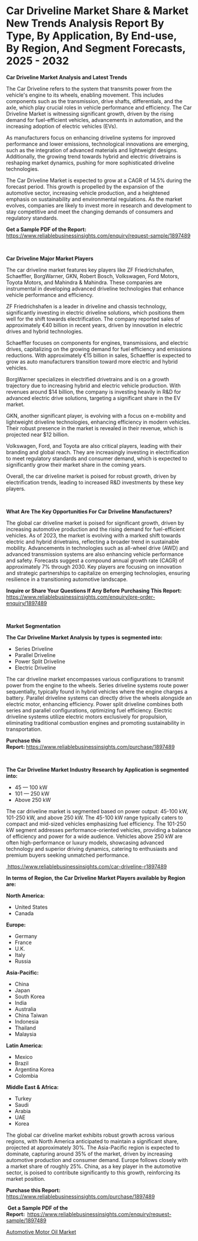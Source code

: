 <p><h1>Car Driveline Market Share & Market New Trends Analysis Report By Type, By Application, By End-use, By Region, And Segment Forecasts, 2025 - 2032</h1></p><p><strong>Car Driveline Market Analysis and Latest Trends</strong></p>
<p><p>The Car Driveline refers to the system that transmits power from the vehicle's engine to its wheels, enabling movement. This includes components such as the transmission, drive shafts, differentials, and the axle, which play crucial roles in vehicle performance and efficiency. The Car Driveline Market is witnessing significant growth, driven by the rising demand for fuel-efficient vehicles, advancements in automation, and the increasing adoption of electric vehicles (EVs). </p><p>As manufacturers focus on enhancing driveline systems for improved performance and lower emissions, technological innovations are emerging, such as the integration of advanced materials and lightweight designs. Additionally, the growing trend towards hybrid and electric drivetrains is reshaping market dynamics, pushing for more sophisticated driveline technologies. </p><p>The Car Driveline Market is expected to grow at a CAGR of 14.5% during the forecast period. This growth is propelled by the expansion of the automotive sector, increasing vehicle production, and a heightened emphasis on sustainability and environmental regulations. As the market evolves, companies are likely to invest more in research and development to stay competitive and meet the changing demands of consumers and regulatory standards.</p></p>
<p><strong>Get a Sample PDF of the Report:&nbsp;</strong> <a href="https://www.reliablebusinessinsights.com/enquiry/request-sample/1897489?utm_campaign=3276&utm_medium=2&utm_source=Github&utm_content=ia&utm_term=30032025&utm_id=car-driveline">https://www.reliablebusinessinsights.com/enquiry/request-sample/1897489</a></p>
<p>&nbsp;</p>
<p><strong>Car Driveline Major Market Players</strong></p>
<p><p>The car driveline market features key players like ZF Friedrichshafen, Schaeffler, BorgWarner, GKN, Robert Bosch, Volkswagen, Ford Motors, Toyota Motors, and Mahindra & Mahindra. These companies are instrumental in developing advanced driveline technologies that enhance vehicle performance and efficiency.</p><p>ZF Friedrichshafen is a leader in driveline and chassis technology, significantly investing in electric driveline solutions, which positions them well for the shift towards electrification. The company reported sales of approximately €40 billion in recent years, driven by innovation in electric drives and hybrid technologies.</p><p>Schaeffler focuses on components for engines, transmissions, and electric drives, capitalizing on the growing demand for fuel efficiency and emissions reductions. With approximately €15 billion in sales, Schaeffler is expected to grow as auto manufacturers transition toward more electric and hybrid vehicles.</p><p>BorgWarner specializes in electrified drivetrains and is on a growth trajectory due to increasing hybrid and electric vehicle production. With revenues around $14 billion, the company is investing heavily in R&D for advanced electric drive solutions, targeting a significant share in the EV market.</p><p>GKN, another significant player, is evolving with a focus on e-mobility and lightweight driveline technologies, enhancing efficiency in modern vehicles. Their robust presence in the market is revealed in their revenue, which is projected near $12 billion.</p><p>Volkswagen, Ford, and Toyota are also critical players, leading with their branding and global reach. They are increasingly investing in electrification to meet regulatory standards and consumer demand, which is expected to significantly grow their market share in the coming years.</p><p>Overall, the car driveline market is poised for robust growth, driven by electrification trends, leading to increased R&D investments by these key players.</p></p>
<p>&nbsp;</p>
<p><strong>What Are The Key Opportunities For Car Driveline Manufacturers?</strong></p>
<p><p>The global car driveline market is poised for significant growth, driven by increasing automotive production and the rising demand for fuel-efficient vehicles. As of 2023, the market is evolving with a marked shift towards electric and hybrid drivetrains, reflecting a broader trend in sustainable mobility. Advancements in technologies such as all-wheel drive (AWD) and advanced transmission systems are also enhancing vehicle performance and safety. Forecasts suggest a compound annual growth rate (CAGR) of approximately 7% through 2030. Key players are focusing on innovation and strategic partnerships to capitalize on emerging technologies, ensuring resilience in a transitioning automotive landscape.</p></p>
<p><strong>Inquire or Share Your Questions If Any Before Purchasing This Report:</strong> <a href="https://www.reliablebusinessinsights.com/enquiry/pre-order-enquiry/1897489?utm_campaign=3276&utm_medium=2&utm_source=Github&utm_content=ia&utm_term=30032025&utm_id=car-driveline">https://www.reliablebusinessinsights.com/enquiry/pre-order-enquiry/1897489</a></p>
<p>&nbsp;</p>
<p><strong>Market Segmentation</strong></p>
<p><strong>The Car Driveline Market Analysis by types is segmented into:</strong></p>
<p><ul><li>Series Driveline</li><li>Parallel Driveline</li><li>Power Split Driveline</li><li>Electric Driveline</li></ul></p>
<p><p>The car driveline market encompasses various configurations to transmit power from the engine to the wheels. Series driveline systems route power sequentially, typically found in hybrid vehicles where the engine charges a battery. Parallel driveline systems can directly drive the wheels alongside an electric motor, enhancing efficiency. Power split driveline combines both series and parallel configurations, optimizing fuel efficiency. Electric driveline systems utilize electric motors exclusively for propulsion, eliminating traditional combustion engines and promoting sustainability in transportation.</p></p>
<p><strong>Purchase this Report:&nbsp;</strong><a href="https://www.reliablebusinessinsights.com/purchase/1897489?utm_campaign=3276&utm_medium=2&utm_source=Github&utm_content=ia&utm_term=30032025&utm_id=car-driveline">https://www.reliablebusinessinsights.com/purchase/1897489</a></p>
<p>&nbsp;</p>
<p><strong>The Car Driveline Market Industry Research by Application is segmented into:</strong></p>
<p><ul><li>45 — 100 kW</li><li>101 — 250 kW</li><li>Above 250 kW</li></ul></p>
<p><p>The car driveline market is segmented based on power output: 45-100 kW, 101-250 kW, and above 250 kW. The 45-100 kW range typically caters to compact and mid-sized vehicles emphasizing fuel efficiency. The 101-250 kW segment addresses performance-oriented vehicles, providing a balance of efficiency and power for a wide audience. Vehicles above 250 kW are often high-performance or luxury models, showcasing advanced technology and superior driving dynamics, catering to enthusiasts and premium buyers seeking unmatched performance.</p></p>
<p><a href="https://www.reliablebusinessinsights.com/car-driveline-r1897489?utm_campaign=3276&utm_medium=2&utm_source=Github&utm_content=ia&utm_term=30032025&utm_id=car-driveline">&nbsp;https://www.reliablebusinessinsights.com/car-driveline-r1897489</a></p>
<p><strong>In terms of Region, the Car Driveline Market Players available by Region are:</strong></p>
<p>
    <p> <strong> North America: </strong>
        <ul>
            <li>United States</li>
            <li>Canada</li>
        </ul>
        </p> 
    <p> <strong> Europe: </strong>
        <ul>
            <li>Germany</li>
            <li>France</li>
            <li>U.K.</li>
            <li>Italy</li>
            <li>Russia</li>
        </ul>
        </p> 
    <p> <strong> Asia-Pacific: </strong>
        <ul>
            <li>China</li>
            <li>Japan</li>
            <li>South Korea</li>
            <li>India</li>
            <li>Australia</li>
            <li>China Taiwan</li>
            <li>Indonesia</li>
            <li>Thailand</li>
            <li>Malaysia</li>
        </ul>
        </p> 
    <p> <strong> Latin America: </strong>
        <ul>
            <li>Mexico</li>
            <li>Brazil</li>
            <li>Argentina Korea</li>
            <li>Colombia</li>
        </ul>
        </p> 
    <p> <strong> Middle East & Africa: </strong>
        <ul>
            <li>Turkey</li>
            <li>Saudi</li>
            <li>Arabia</li>
            <li>UAE</li>
            <li>Korea</li>
        </ul>
    </p>
    </p>
<p><p>The global car driveline market exhibits robust growth across various regions, with North America anticipated to maintain a significant share, projected at approximately 30%. The Asia-Pacific region is expected to dominate, capturing around 35% of the market, driven by increasing automotive production and consumer demand. Europe follows closely with a market share of roughly 25%. China, as a key player in the automotive sector, is poised to contribute significantly to this growth, reinforcing its market position.</p></p>
<p><strong>Purchase this Report: </strong><a href="https://www.reliablebusinessinsights.com/purchase/1897489?utm_campaign=3276&utm_medium=2&utm_source=Github&utm_content=ia&utm_term=30032025&utm_id=car-driveline">https://www.reliablebusinessinsights.com/purchase/1897489</a></p>
<p>&nbsp;<strong>Get a Sample PDF of the Report:&nbsp;&nbsp;</strong><a href="https://www.reliablebusinessinsights.com/enquiry/request-sample/1897489?utm_campaign=3276&utm_medium=2&utm_source=Github&utm_content=ia&utm_term=30032025&utm_id=car-driveline">https://www.reliablebusinessinsights.com/enquiry/request-sample/1897489</a></p>
<p><strong></strong></p>
<p><p><a href="https://github.com/debowflaggqw/Market-Research-Report-List-1/blob/main/automotive-motor-oil-market.md?utm_campaign=3276&utm_medium=2&utm_source=Github&utm_content=ia&utm_term=30032025&utm_id=car-driveline">Automotive Motor Oil Market</a></p></p>